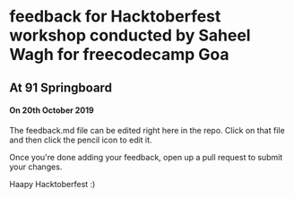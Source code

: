 # feedback for Hacktoberfest workshop conducted by Saheel Wagh for freecodecamp Goa
## At 91 Springboard
#### On 20th October 2019

The feedback.md file can be edited right here in the repo. Click on that file and then click the pencil icon to edit it.

Once you're done adding your feedback, open up a pull request to submit your changes. 

Haapy Hacktoberfest :)

